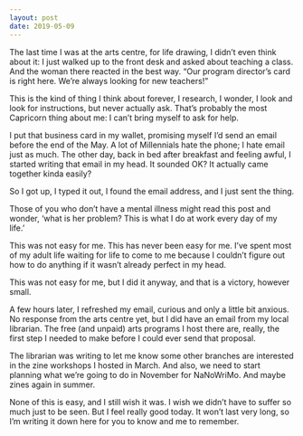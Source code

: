 ```yaml
---
layout: post
date: 2019-05-09
---
```


The last time I was at the arts centre, for life drawing, I didn’t even think about it: I just walked up to the front desk and asked about teaching a class. And the woman there reacted in the best way. “Our program director’s card is right here. We’re always looking for new teachers!”

This is the kind of thing I think about forever, I research, I wonder, I look and look for instructions, but never actually ask. That’s probably the most Capricorn thing about me: I can’t bring myself to ask for help.

I put that business card in my wallet, promising myself I’d send an email before the end of the May. A lot of Millennials hate the phone; I hate email just as much. The other day, back in bed after breakfast and feeling awful, I started writing that email in my head. It sounded OK? It actually came together kinda easily? 

So I got up, I typed it out, I found the email address, and I just sent the thing. 

Those of you who don’t have a mental illness might read this post and wonder, ‘what is her problem? This is what I do at work every day of my life.’

This was not easy for me. This has never been easy for me. I’ve spent most of my adult life waiting for life to come to me because I couldn’t figure out how to do anything if it wasn’t already perfect in my head. 

This was not easy for me, but I did it anyway, and that is a victory, however small.

A few hours later, I refreshed my email, curious and only a little bit anxious. No response from the arts centre yet, but I did have an email from my local librarian. The free (and unpaid) arts programs I host there are, really, the first step I needed to make before I could ever send that proposal. 

The librarian was writing to let me know some other branches are interested in the zine workshops I hosted in March. And also, we need to start planning what we’re going to do in November for NaNoWriMo. And maybe zines again in summer.

None of this is easy, and I still wish it was. I wish we didn’t have to suffer so much just to be seen. But I feel really good today. It won’t last very long, so I’m writing it down here for you to know and me to remember.
